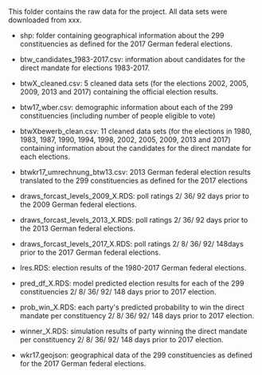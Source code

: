 This folder contains the raw data for the project.
All data sets were downloaded from xxx.

- shp: 				folder containing geographical information about the 299 constituencies as defined for the 2017 German federal elections. 

- btw_candidates_1983-2017.csv:	information about candidates for the direct mandate for elections 1983-2017.

- btwX_cleaned.csv:		5 cleaned data sets (for the elections 2002, 2005, 2009, 2013 and 2017) containing the official election results. 

- btw17_wber.csv: 		demographic information about each of the 299 constituencies (including number of people eligible to vote)
 
- btwXbewerb_clean.csv:		11 cleaned data sets (for the elections in 1980, 1983, 1987, 1990, 1994, 1998, 2002, 2005, 2009, 2013 and 2017) 
				containing information about the candidates for the direct mandate for each elections. 

- btwkr17_umrechnung_btw13.csv:	2013 German federal election results translated to the 299 constituencies as defined for the 2017 elections

- draws_forcast_levels_2009_X.RDS: poll ratings 2/ 36/ 92 days prior to the 2009 German federal elections.
- draws_forcast_levels_2013_X.RDS: poll ratings 2/ 36/ 92 days prior to the 2013 German federal elections.
- draws_forcast_levels_2017_X.RDS: poll ratings 2/ 8/ 36/ 92/ 148days prior to the 2017 German federal elections.

- lres.RDS:			election results of the 1980-2017 German federal elections.

- pred_df_X.RDS:		model predicted election results for each of the 299 constituencies 2/ 8/ 36/ 92/ 148 days prior to 2017 election.

- prob_win_X.RDS:		each party's predicted probability to win the direct mandate per constituency 2/ 8/ 36/ 92/ 148 days prior to 2017 election.

- winner_X.RDS:			simulation results of party winning the direct mandate per constituency 2/ 8/ 36/ 92/ 148 days prior to 2017 election.		

- wkr17.geojson:		geographical data of the 299 constituencies as defined for the 2017 German federal elections. 
